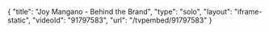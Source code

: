 {
    "title": "Joy Mangano - Behind the Brand",
    "type": "solo",
    "layout": "iframe-static",
    "videoId": "91797583",
    "url": "\/tvpembed\/91797583"
}